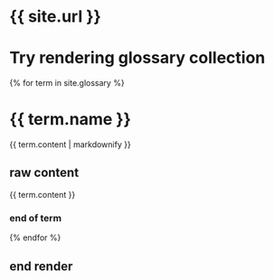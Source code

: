 # {{ site.url }}

# Try rendering glossary collection
{% for term in site.glossary %}
  # {{ term.name }}
  <p>{{ term.content | markdownify }}</p>

  ## raw content
  {{ term.content }}
  ### end of term 
{% endfor %}

## end render
